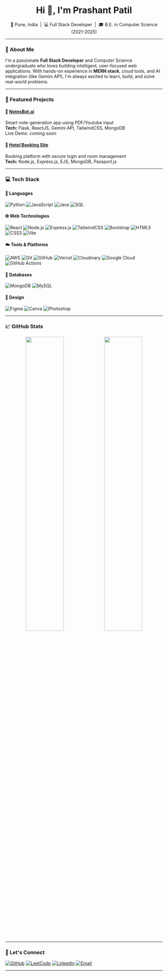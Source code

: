 <h1 align="center">Hi 👋, I'm Prashant Patil</h1>
<p align="center">
  📍 Pune, India &nbsp;|&nbsp;
  💻 Full Stack Developer &nbsp;|&nbsp;
  🎓 B.E. in Computer Science (2021-2025)
</p>

---

### 🚀 About Me

I'm a passionate **Full Stack Developer** and Computer Science undergraduate who loves building intelligent, user-focused web applications. With hands-on experience in **MERN stack**, cloud tools, and AI integration (like Gemini API), I'm always excited to learn, build, and solve real-world problems.

---

### 🌟 Featured Projects

#### 📘 [NotesBot.ai](https://github.com/prashant1177/NotesBot)  
Smart note-generation app using PDF/Youtube input  
**Tech:** Flask, ReactJS, Gemini API, TailwindCSS, MongoDB  
Live Demo: _coming soon_

#### 🏨 [Hotel Booking Site](https://github.com/prashant1177/hotel-booking-site)  
Booking platform with secure login and room management  
**Tech:** Node.js, Express.js, EJS, MongoDB, Passport.js  

---

### 💻 Tech Stack

#### 🚀 Languages  
![Python](https://img.shields.io/badge/Python-3776AB?style=for-the-badge&logo=python&logoColor=white)
![JavaScript](https://img.shields.io/badge/JavaScript-F7DF1E?style=for-the-badge&logo=javascript&logoColor=black)
![Java](https://img.shields.io/badge/Java-ED8B00?style=for-the-badge&logo=java&logoColor=white)
![SQL](https://img.shields.io/badge/SQL-4479A1?style=for-the-badge&logo=postgresql&logoColor=white)

#### 🌐 Web Technologies  
![React](https://img.shields.io/badge/React-20232A?style=for-the-badge&logo=react&logoColor=61DAFB)
![Node.js](https://img.shields.io/badge/Node.js-339933?style=for-the-badge&logo=nodedotjs&logoColor=white)
![Express.js](https://img.shields.io/badge/Express.js-000000?style=for-the-badge&logo=express&logoColor=white)
![TailwindCSS](https://img.shields.io/badge/TailwindCSS-38B2AC?style=for-the-badge&logo=tailwind-css&logoColor=white)
![Bootstrap](https://img.shields.io/badge/Bootstrap-7952B3?style=for-the-badge&logo=bootstrap&logoColor=white)
![HTML5](https://img.shields.io/badge/HTML5-E34F26?style=for-the-badge&logo=html5&logoColor=white)
![CSS3](https://img.shields.io/badge/CSS3-1572B6?style=for-the-badge&logo=css3&logoColor=white)
![Vite](https://img.shields.io/badge/Vite-646CFF?style=for-the-badge&logo=vite&logoColor=white)

#### ☁️ Tools & Platforms  
![AWS](https://img.shields.io/badge/AWS-FF9900?style=for-the-badge&logo=amazonaws&logoColor=white)
![Git](https://img.shields.io/badge/Git-F05032?style=for-the-badge&logo=git&logoColor=white)
![GitHub](https://img.shields.io/badge/GitHub-181717?style=for-the-badge&logo=github&logoColor=white)
![Vercel](https://img.shields.io/badge/Vercel-000000?style=for-the-badge&logo=vercel&logoColor=white)
![Cloudinary](https://img.shields.io/badge/Cloudinary-3448C5?style=for-the-badge&logo=cloudinary&logoColor=white)
![Google Cloud](https://img.shields.io/badge/Google_Cloud-4285F4?style=for-the-badge&logo=googlecloud&logoColor=white)
![GitHub Actions](https://img.shields.io/badge/GitHub_Actions-2088FF?style=for-the-badge&logo=githubactions&logoColor=white)

#### 🧠 Databases  
![MongoDB](https://img.shields.io/badge/MongoDB-4EA94B?style=for-the-badge&logo=mongodb&logoColor=white)
![MySQL](https://img.shields.io/badge/MySQL-005C84?style=for-the-badge&logo=mysql&logoColor=white)

#### 🎨 Design  
![Figma](https://img.shields.io/badge/Figma-F24E1E?style=for-the-badge&logo=figma&logoColor=white)
![Canva](https://img.shields.io/badge/Canva-00C4CC?style=for-the-badge&logo=canva&logoColor=white)
![Photoshop](https://img.shields.io/badge/Photoshop-31A8FF?style=for-the-badge&logo=adobephotoshop&logoColor=white)

---

### 📈 GitHub Stats
<p align="center">
  <img src="https://github-readme-stats.vercel.app/api?username=prashant1177&show_icons=true&theme=radical" width="49%" />
  <img src="https://github-readme-streak-stats.herokuapp.com/?user=prashant1177&theme=radical" width="49%" />
</p>

---

### 🔗 Let's Connect

[![GitHub](https://img.shields.io/badge/GitHub-181717?style=for-the-badge&logo=github)](https://github.com/prashant1177)
[![LeetCode](https://img.shields.io/badge/LeetCode-FFA116?style=for-the-badge&logo=leetcode&logoColor=black)](https://leetcode.com/prashant1177)
[![LinkedIn](https://img.shields.io/badge/LinkedIn-0A66C2?style=for-the-badge&logo=linkedin&logoColor=white)](https://linkedin.com/in/prashant1177)
[![Email](https://img.shields.io/badge/Email-prashantjpatil49@gmail.com-D14836?style=for-the-badge&logo=gmail&logoColor=white)](mailto:prashantjpatil49@gmail.com)

---

